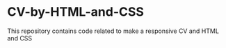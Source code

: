 # CV-by-HTML-and-CSS
This repository contains code  related to make a responsive CV and HTML and CSS
